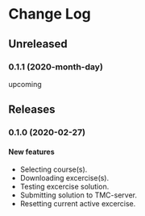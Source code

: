 # Change Log

## Unreleased

### 0.1.1 (2020-month-day)

upcoming

## Releases

### 0.1.0 (2020-02-27)

#### New features

- Selecting course(s).
- Downloading excercise(s).
- Testing excercise solution.
- Submitting solution to TMC-server.
- Resetting current active excercise.
